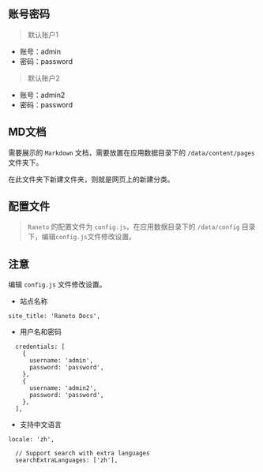 ## 账号密码
> 默认账户1
- 账号：admin
- 密码：password

> 默认账户2
- 账号：admin2
- 密码：password

## MD文档

需要展示的 `Markdown` 文档，需要放置在应用数据目录下的 `/data/content/pages` 文件夹下。

在此文件夹下新建文件夹，则就是网页上的新建分类。

## 配置文件

> `Raneto` 的配置文件为 `config.js`，在应用数据目录下的 `/data/config` 目录下，编辑`config.js`文件修改设置。


## 注意

编辑 `config.js` 文件修改设置。

- 站点名称

```shel
site_title: 'Raneto Docs',
```

- 用户名和密码
```shell
  credentials: [
    {
      username: 'admin',
      password: 'password',
    },
    {
      username: 'admin2',
      password: 'password',
    },
  ],
  ```

- 支持中文语言
```shell
locale: 'zh',

  // Support search with extra languages
  searchExtraLanguages: ['zh'],
```